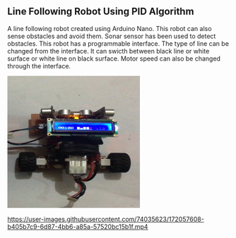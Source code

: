 ## Line Following Robot Using PID Algorithm
A line following robot created using Arduino Nano. This robot can also sense obstacles and avoid them. Sonar sensor has been used to detect obstacles. This robot has a programmable interface. The type of line can be changed from the interface. It can swicth between black line or white surface or white line on black surface. Motor speed can also be changed through the interface. 

<img src="https://github.com/mwasikz/Line-Following-Robot/blob/main/reademe_assets/172013771-41a57264-fb82-4502-878a-ce4612187ef3.png" width="300" height="300">


https://user-images.githubusercontent.com/74035623/172057608-b405b7c9-6d87-4bb6-a85a-57520bc15b1f.mp4

